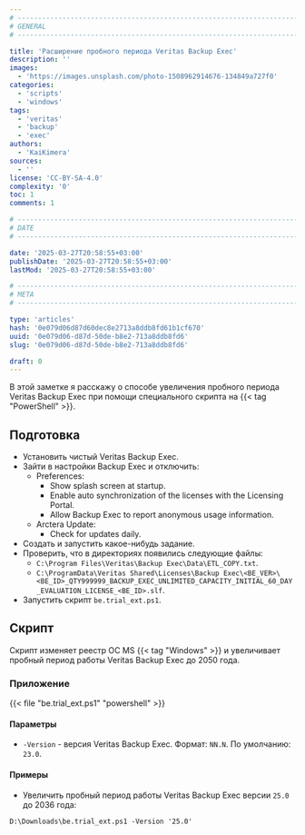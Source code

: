 ```yaml
---
# -------------------------------------------------------------------------------------------------------------------- #
# GENERAL
# -------------------------------------------------------------------------------------------------------------------- #

title: 'Расширение пробного периода Veritas Backup Exec'
description: ''
images:
  - 'https://images.unsplash.com/photo-1508962914676-134849a727f0'
categories:
  - 'scripts'
  - 'windows'
tags:
  - 'veritas'
  - 'backup'
  - 'exec'
authors:
  - 'KaiKimera'
sources:
  - ''
license: 'CC-BY-SA-4.0'
complexity: '0'
toc: 1
comments: 1

# -------------------------------------------------------------------------------------------------------------------- #
# DATE
# -------------------------------------------------------------------------------------------------------------------- #

date: '2025-03-27T20:58:55+03:00'
publishDate: '2025-03-27T20:58:55+03:00'
lastMod: '2025-03-27T20:58:55+03:00'

# -------------------------------------------------------------------------------------------------------------------- #
# META
# -------------------------------------------------------------------------------------------------------------------- #

type: 'articles'
hash: '0e079d06d87d60dec8e2713a8ddb8fd61b1cf670'
uuid: '0e079d06-d87d-50de-b8e2-713a8ddb8fd6'
slug: '0e079d06-d87d-50de-b8e2-713a8ddb8fd6'

draft: 0
---
```


В этой заметке я расскажу о способе увеличения пробного периода Veritas Backup Exec при помощи специального скрипта на {{< tag "PowerShell" >}}.

<!--more-->

## Подготовка

- Установить чистый Veritas Backup Exec.
- Зайти в настройки Backup Exec и отключить:
  - Preferences:
    - Show splash screen at startup.
    - Enable auto synchronization of the licenses with the Licensing Portal.
    - Allow Backup Exec to report anonymous usage information.
  - Arctera Update:
    - Check for updates daily.
- Создать и запустить какое-нибудь задание.
- Проверить, что в директориях появились следующие файлы:
  - `C:\Program Files\Veritas\Backup Exec\Data\ETL_COPY.txt`.
  - `C:\ProgramData\Veritas Shared\Licenses\Backup Exec\<BE_VER>\<BE_ID>_QTY999999_BACKUP_EXEC_UNLIMITED_CAPACITY_INITIAL_60_DAY_EVALUATION_LICENSE_<BE_ID>.slf`.
- Запустить скрипт `be.trial_ext.ps1`.

## Скрипт

Скрипт изменяет реестр ОС MS {{< tag "Windows" >}} и увеличивает пробный период работы Veritas Backup Exec до 2050 года.

### Приложение

{{< file "be.trial_ext.ps1" "powershell" >}}

#### Параметры

- `-Version` - версия Veritas Backup Exec. Формат: `NN.N`. По умолчанию: `23.0`.

#### Примеры

- Увеличить пробный период работы Veritas Backup Exec версии `25.0` до 2036 года:

```terminal {os=windows,mode=root}
D:\Downloads\be.trial_ext.ps1 -Version '25.0'
```
